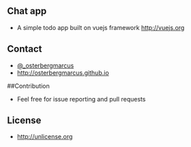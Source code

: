 ## Chat app
* A simple todo app built on vuejs framework http://vuejs.org

## Contact
* [@_osterbergmarcus](http://www.twitter.com/osterbergmarcus)
* http://osterbergmarcus.github.io

##Contribution
* Feel free for issue reporting and pull requests

## License
* http://unlicense.org
